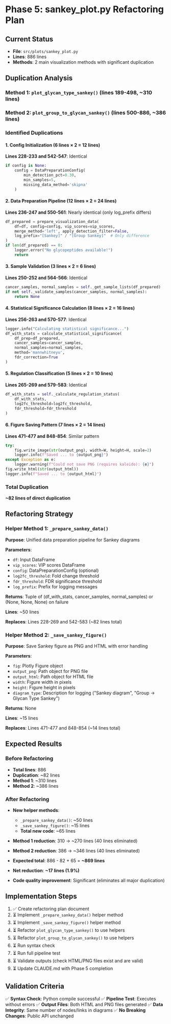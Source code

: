 # Phase 5: sankey_plot.py Refactoring Plan

## Current Status
- **File**: `src/plots/sankey_plot.py`
- **Lines**: 886 lines
- **Methods**: 2 main visualization methods with significant duplication

## Duplication Analysis

### Method 1: `plot_glycan_type_sankey()` (lines 189-498, ~310 lines)
### Method 2: `plot_group_to_glycan_sankey()` (lines 500-886, ~386 lines)

### Identified Duplications

#### 1. Config Initialization (6 lines × 2 = 12 lines)
**Lines 228-233 and 542-547**: Identical
```python
if config is None:
    config = DataPreparationConfig(
        min_detection_pct=0.30,
        min_samples=5,
        missing_data_method='skipna'
    )
```

#### 2. Data Preparation Pipeline (12 lines × 2 = 24 lines)
**Lines 236-247 and 550-561**: Nearly identical (only log_prefix differs)
```python
df_prepared = prepare_visualization_data(
    df=df, config=config, vip_scores=vip_scores,
    merge_method='left', apply_detection_filter=False,
    log_prefix="[Sankey]" / "[Group Sankey]"  # Only difference
)
if len(df_prepared) == 0:
    logger.error("No glycopeptides available!")
    return
```

#### 3. Sample Validation (3 lines × 2 = 6 lines)
**Lines 250-252 and 564-566**: Identical
```python
cancer_samples, normal_samples = self._get_sample_lists(df_prepared)
if not self._validate_samples(cancer_samples, normal_samples):
    return None
```

#### 4. Statistical Significance Calculation (8 lines × 2 = 16 lines)
**Lines 256-263 and 570-577**: Identical
```python
logger.info("Calculating statistical significance...")
df_with_stats = calculate_statistical_significance(
    df_prep=df_prepared,
    cancer_samples=cancer_samples,
    normal_samples=normal_samples,
    method='mannwhitneyu',
    fdr_correction=True
)
```

#### 5. Regulation Classification (5 lines × 2 = 10 lines)
**Lines 265-269 and 579-583**: Identical
```python
df_with_stats = self._calculate_regulation_status(
    df_with_stats,
    log2fc_threshold=log2fc_threshold,
    fdr_threshold=fdr_threshold
)
```

#### 6. Figure Saving Pattern (7 lines × 2 = 14 lines)
**Lines 471-477 and 848-854**: Similar pattern
```python
try:
    fig.write_image(str(output_png), width=W, height=H, scale=2)
    logger.info(f"Saved ... to {output_png}")
except Exception as e:
    logger.warning(f"Could not save PNG (requires kaleido): {e}")
fig.write_html(str(output_html))
logger.info(f"Saved ... to {output_html}")
```

### Total Duplication
**~82 lines of direct duplication**

## Refactoring Strategy

### Helper Method 1: `_prepare_sankey_data()`
**Purpose**: Unified data preparation pipeline for Sankey diagrams

**Parameters**:
- `df`: Input DataFrame
- `vip_scores`: VIP scores DataFrame
- `config`: DataPreparationConfig (optional)
- `log2fc_threshold`: Fold change threshold
- `fdr_threshold`: FDR significance threshold
- `log_prefix`: Prefix for logging messages

**Returns**: Tuple of (df_with_stats, cancer_samples, normal_samples) or (None, None, None) on failure

**Lines**: ~50 lines

**Replaces**: Lines 228-269 and 542-583 (~82 lines total)

### Helper Method 2: `_save_sankey_figure()`
**Purpose**: Save Sankey figure as PNG and HTML with error handling

**Parameters**:
- `fig`: Plotly Figure object
- `output_png`: Path object for PNG file
- `output_html`: Path object for HTML file
- `width`: Figure width in pixels
- `height`: Figure height in pixels
- `diagram_type`: Description for logging ("Sankey diagram", "Group → Glycan Type Sankey")

**Returns**: None

**Lines**: ~15 lines

**Replaces**: Lines 471-477 and 848-854 (~14 lines total)

## Expected Results

### Before Refactoring
- **Total lines**: 886
- **Duplication**: ~82 lines
- **Method 1**: ~310 lines
- **Method 2**: ~386 lines

### After Refactoring
- **New helper methods**:
  - `_prepare_sankey_data()`: ~50 lines
  - `_save_sankey_figure()`: ~15 lines
  - **Total new code**: ~65 lines

- **Method 1 reduction**: 310 → ~270 lines (40 lines eliminated)
- **Method 2 reduction**: 386 → ~346 lines (40 lines eliminated)

- **Expected total**: 886 - 82 + 65 = **~869 lines**
- **Net reduction**: **~17 lines (1.9%)**
- **Code quality improvement**: Significant (eliminates all major duplication)

## Implementation Steps

1. ✅ Create refactoring plan document
2. ⏳ Implement `_prepare_sankey_data()` helper method
3. ⏳ Implement `_save_sankey_figure()` helper method
4. ⏳ Refactor `plot_glycan_type_sankey()` to use helpers
5. ⏳ Refactor `plot_group_to_glycan_sankey()` to use helpers
6. ⏳ Run syntax check
7. ⏳ Run full pipeline test
8. ⏳ Validate outputs (check HTML/PNG files exist and are valid)
9. ⏳ Update CLAUDE.md with Phase 5 completion

## Validation Criteria

✅ **Syntax Check**: Python compile successful
✅ **Pipeline Test**: Executes without errors
✅ **Output Files**: Both HTML and PNG files generated
✅ **Data Integrity**: Same number of nodes/links in diagrams
✅ **No Breaking Changes**: Public API unchanged

